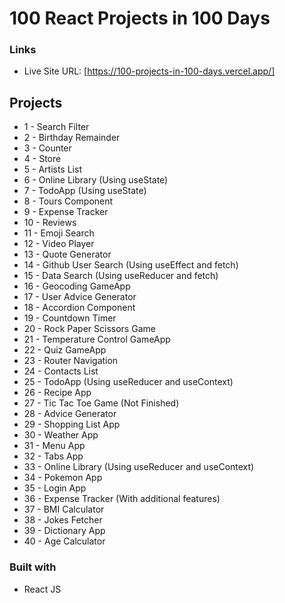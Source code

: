 # 100 React Projects in 100 Days

### Links

- Live Site URL: [https://100-projects-in-100-days.vercel.app/]

## Projects

- 1 - Search Filter
- 2 - Birthday Remainder
- 3 - Counter
- 4 - Store
- 5 - Artists List
- 6 - Online Library (Using useState)
- 7 - TodoApp (Using useState)
- 8 - Tours Component
- 9 - Expense Tracker
- 10 - Reviews
- 11 - Emoji Search
- 12 - Video Player
- 13 - Quote Generator
- 14 - Github User Search (Using useEffect and fetch)
- 15 - Data Search (Using useReducer and fetch)
- 16 - Geocoding GameApp
- 17 - User Advice Generator
- 18 - Accordion Component
- 19 - Countdown Timer
- 20 - Rock Paper Scissors Game
- 21 - Temperature Control GameApp
- 22 - Quiz GameApp
- 23 - Router Navigation
- 24 - Contacts List
- 25 - TodoApp (Using useReducer and useContext)
- 26 - Recipe App
- 27 - Tic Tac Toe Game (Not Finished)
- 28 - Advice Generator
- 29 - Shopping List App
- 30 - Weather App
- 31 - Menu App
- 32 - Tabs App
- 33 - Online Library (Using useReducer and useContext)
- 34 - Pokemon App
- 35 - Login App
- 36 - Expense Tracker (With additional features)
- 37 - BMI Calculator
- 38 - Jokes Fetcher
- 39 - Dictionary App
- 40 - Age Calculator

### Built with

- React JS

